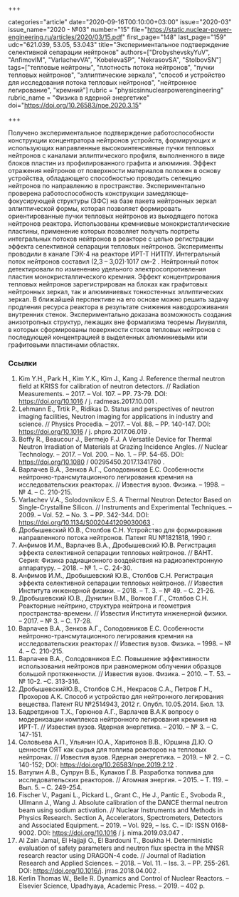 +++

categories="article"
date="2020-09-16T00:10:00+03:00"
issue="2020-03"
issue_name="2020 - №03"
number="15"
file="https://static.nuclear-power-engineering.ru/articles/2020/03/15.pdf"
first_page="148"
last_page="159"
udc="621.039, 53.05, 53.043"
title="Экспериментальное подтверждение селективной сепарации нейтронов"
authors=["DrobyshevskyYuV", "AnfimovIM", "VarlachevVA", "KobelevaSP", "NekrasovSA", "StolbovSN"]
tags=["тепловые нейтроны", "плотность потока нейтронов", "пучки тепловых нейтронов", "эллиптические зеркала", "способ и устройство для исследования потока тепловых нейтронов", "нейтронное легирование", "кремний"]
rubric = "physicsinnuclearpowerengineering"
rubric_name = "Физика в ядерной энергетике"
doi="https://doi.org/10.26583/npe.2020.3.15"

+++

Получено экспериментальное подтверждение работоспособности конструкции концентратора нейтронов устройств, формирующих и использующих направленные высокоинтенсивные пучки тепловых нейтронов с каналами эллиптического профиля, выполненного в виде блоков пластин из профилированного графита и алюминия. Эффект отражения нейтронов от поверхности материалов положен в основу устройства, обладающего способностью проводить селекцию нейтронов по направлению в пространстве. Экспериментально проверена работоспособность конструкции замедляюще-фокусирующей структуры (ЗФС) на базе пакета нейтронных зеркал эллиптической формы, которая позволяет формировать ориентированные пучки тепловых нейтронов из выходящего потока нейтронов реактора. Использованы кремниевые монокристаллические пластины, применение которых позволяет получать портреты интегральных потоков нейтронов в реакторе с целью регистрации эффекта селективной сепарации тепловых нейтронов. Эксперименты проводили в канале ГЭК-4 на реакторе ИРТ-Т НИТПУ. Интегральный поток нейтронов составил (2,3 – 3,02)·1017 см–2 . Нейтронный поток детектировали по изменению удельного электросопротивления пластин монокристаллического кремния. Эффект концентрирования тепловых нейтронов зарегистрирован на блоках как графитовых нейтронных зеркал, так и алюминиевых тонкостенных эллиптических зеркал. В ближайшей перспективе на его основе можно решить задачу продления ресурса реактора в результате снижения наводороживания внутренних стенок. Экспериментально доказана возможность создания анизотропных структур, лежащих вне формализма теоремы Лиувилля, в которых сформированы поверхности стоков тепловых нейтронов с последующей концентрацией в выделенных алюминиевыми или графитовыми пластинами областях.

### Ссылки

1. Kim Y.H., Park H., Kim Y.K., Kim J., Kang J. Reference thermal neutron field at KRISS for calibration of neutron detectors. // Radiation Measurements. – 2017. – Vol. 107. – PP. 73-79. DOI: https://doi.org/10.1016 / j. radmeas.2017.10.001 .
2. Lehmann E., Trtik P., Ridikas D. Status and perspectives of neutron imaging facilities, Neutron imaging for applications in industry and science. // Physics Procedia. – 2017. – Vol. 88. – PP. 140-147. DOI: https://doi.org/10.1016 / j. phpro.2017.06.019 .
3. Boffy R., Beaucour J., Bermejo F.J. A Versatile Device for Thermal Neutron Irradiation of Materials at Grazing Incidence Angles. // Nuclear Technology. – 2017. – Vol. 200. – No. 1. – PP. 54-65. DOI: https://doi.org/10.1080 / 00295450.2017.1341780 .
4. Варлачев В.А., Зенков А.Г., Солодовников Е.С. Особенности нейтронно-трансмутационного легирования кремния на исследовательских реакторах. // Известия вузов. Физика. – 1998. – № 4. – С. 210-215.
5. Varlachev V.A., Solodovnikov E.S. A Thermal Neutron Detector Based on Single-Crystalline Silicon. // Instruments and Experimental Techniques. – 2009. – Vol. 52. – No. 3. – PP. 342-344. DOI: https://doi.org/10.1134/S0020441209030063 .
6. Дробышевский Ю.В., Столбов С.Н. Устройство для формирования направленного потока нейтронов. Патент RU №1821818, 1990 г.
7. Анфимов И.М., Варлачев В.А., Дробышевский Ю.В. Регистрация эффекта селективной сепарации тепловых нейтронов. // ВАНТ. Серия: Физика радиационного воздействия на радиоэлектронную аппаратуру. – 2018. – № 1. – С. 24-30.
8. Анфимов И.М., Дробышевский Ю.В., Столбов С.Н. Регистрация эффекта селективной сепарации тепловых нейтронов. // Известия Института инженерной физики. – 2018. – Т. 3. – № 49. – С. 21-26.
9. Дробышевский Ю.В., Дунилин В.М., Волков Г.Г., Столбов С.Н. Реакторные нейтрино, структура нейтрона и геометрия пространства-времени. // Известия Института инженерной физики. – 2017. – № 3. – С. 17-28.
10. Варлачев В.А., Зенков А.Г., Солодовников Е.С. Особенности нейтронно-трансмутационного легирования кремния на исследовательских реакторах // Известия вузов. Физика.
– 1998. – № 4. – С. 210-215.
11. Варлачев В.А., Солодовников Е.С. Повышение эффективности использования нейтронов при равномерном облучении образцов большой протяженности. // Известия вузов. Физика. – 2010. – Т. 53. – № 10-2. –С. 313-316.
12. ДробышевскийЮ.В., Столбов С.Н., Некрасов С.А., Петров Г.Н., Прохоров А.К. Способ и устройство для нейтронного легирования вещества. Патент RU №2514943, 2012 г. Опубл. 10.05.2014. Бюл. 13.
13. Бадретдинов Т.Х., Горюнов А.Г., Варлачев В.А.К вопросу о модернизации комплекса нейтронного легирования кремния на ИРТ-Т. // Известия вузов. Ядерная энергетика. – 2010. – № 3. – С. 147-151.
14. Соловьева А.П., Ульянин Ю.А., Харитонов В.В., Юршина Д.Ю. О ценности ОЯТ как сырья для топлива реакторов на тепловых нейтронах. // Известия вузов. Ядерная энергетика. – 2019. – № 2. – С. 140-152; DOI: https://doi.org/10.26583/npe.2019.2.12 .
15. Ватулин А.В., Супрун В.Б., Кулаков Г.В. Разработка топлива для исследовательских реакторов. // Атомная энергия. – 2015. – Т. 119. – Вып. 5. – С. 249-254.
16. Fischer V., Pagani L., Pickard L., Grant C., He J., Pantic E., Svoboda R., Ullmann J., Wang J. Absolute calibration of the DANCE thermal neutron beam using sodium activation. // Nuclear Instruments and Methods in Physics Research. Section A, Accelerators, Spectrometers, Detectors and Associated Equipment. – 2019. – Vol. 929, – Iss. C. – ID: ISSN 0168-9002. DOI: https://doi.org/10.1016 / j. nima.2019.03.047 .
17. Al Zain Jamal, El Hajjaji O., El Bardouni T., Boukha H. Deterministic evaluation of safety parameters and neutron flux spectra in the MNSR research reactor using DRAGON-4 code. // Journal of Radiation Research and Applied Sciences. – 2018. – Vol. 11. – Iss. 3. – PP. 255-261. DOI: https://doi.org/10.1016/j. jrras.2018.04.002 .
18. Kerlin Thomas W., Belle R. Dynamics and Control of Nuclear Reactors. – Elsevier Science, Upadhyaya, Academic Press. – 2019. – 402 p.